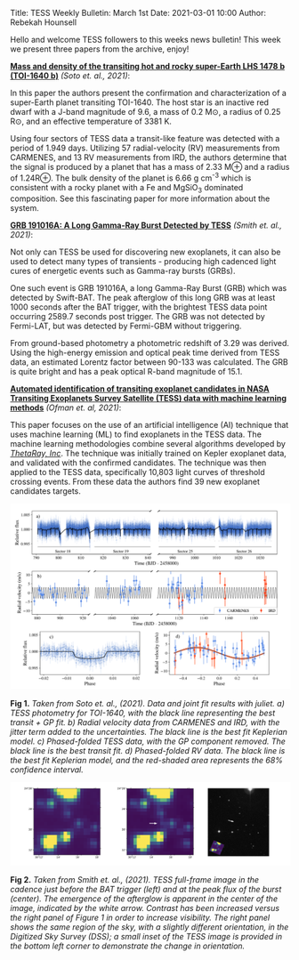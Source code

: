 Title: TESS Weekly Bulletin: March 1st
Date: 2021-03-01 10:00
Author: Rebekah Hounsell

Hello and welcome TESS followers to this weeks news bulletin!
This week we present three papers from the archive, enjoy!

**[Mass and density of the transiting hot and rocky super-Earth LHS 1478 b (TOI-1640 b)](https://arxiv.org/abs/2102.11640)** *(Soto et. al., 2021)*:

In this paper the authors present the confirmation and characterization of a super-Earth planet transiting TOI-1640. The host star is an inactive red dwarf with a J-band magnitude of 9.6, a mass of 0.2 M⊙, a radius of 0.25 R⊙, and an effective temperature of 3381 K.

Using four sectors of TESS data a transit-like feature was detected with a period of 1.949 days. Utilizing 57 radial-velocity (RV) measurements from CARMENES, and 13 RV measurements from IRD, the authors determine that the signal is produced by a planet that has a mass of 2.33 M⊕ and a radius of 1.24R⊕. The bulk density of the planet is 6.66 g cm<sup>-3</sup> which is consistent with a rocky planet with a Fe and MgSiO<sub>3</sub> dominated composition. See this fascinating paper for more information about the system.


**[GRB 191016A: A Long Gamma-Ray Burst Detected by TESS](https://arxiv.org/abs/2102.11295)** *(Smith et. al., 2021)*:

Not only can TESS be used for discovering new exoplanets, it can also be used to detect many types of transients - producing high cadenced light cures of energetic events such as Gamma-ray bursts (GRBs).

One such event is GRB 191016A, a long Gamma-Ray Burst (GRB) which was detected by Swift-BAT. The peak afterglow of this long GRB was at least 1000 seconds after the BAT trigger, with the brightest TESS data point occurring 2589.7 seconds post trigger. The GRB was not detected by  Fermi-LAT, but was detected by Fermi-GBM without triggering.

From ground-based photometry a photometric redshift of 3.29 was derived. Using the high-energy emission and optical peak time derived from TESS data, an estimated Lorentz factor between 90-133 was calculated. The GRB is quite bright and has a peak optical R-band magnitude of 15.1.


**[Automated identification of transiting exoplanet candidates in NASA Transiting Exoplanets Survey Satellite (TESS) data with machine learning methods](https://arxiv.org/abs/2102.10326)** *(Ofman et. al, 2021)*:

This paper focuses on the use of an artificial intelligence (AI) technique that uses machine learning (ML) to find exoplanets in the TESS data. The machine learning methodologies combine several algorithms developed by [*ThetaRay, Inc*](https://thetaray.com/). The technique was initially trained on Kepler exoplanet data, and validated with the confirmed candidates. The technique was then applied to the TESS data, specifically 10,803 light curves of threshold crossing events. From these data the authors find 39 new exoplanet candidates targets.

![Soto](images/news/Soto_2021.png)

**Fig 1.** *Taken from Soto et. al., (2021). Data and joint fit results with juliet. a) TESS photometry for TOI-1640, with the black line representing the best transit + GP fit. b) Radial velocity data from CARMENES and IRD, with the jitter term added to the uncertainties. The black line is the best fit Keplerian model. c) Phased-folded TESS data, with the GP component removed. The black line is the best transit fit. d) Phased-folded RV data. The black line is the best fit Keplerian model, and the red-shaded area represents the 68% confidence interval.*


![Smith](images/news/Smith_2021.png)

**Fig 2.** *Taken from Smith et. al., (2021). TESS full-frame image in the cadence just before the BAT trigger (left) and at the peak flux of the burst (center). The emergence of the afterglow is apparent in the center of the image, indicated by the white arrow. Contrast has been increased versus the right panel of Figure 1 in order to increase visibility. The right panel shows the same region of the sky, with a slightly different orientation, in the Digitized Sky Survey (DSS); a small inset of the TESS image is provided in the bottom left corner to demonstrate the change in orientation.*


